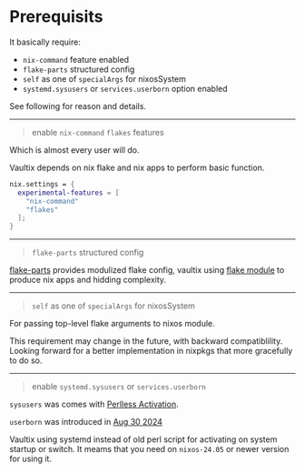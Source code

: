 # Prerequisits

It basically require:

+ `nix-command` feature enabled
+ `flake-parts` structured config
+ `self` as one of `specialArgs` for nixosSystem
+ `systemd.sysusers` or `services.userborn` option enabled

See following for reason and details.

---

> enable `nix-command` `flakes` features

Which is almost every user will do.

Vaultix depends on nix flake and nix apps to perform basic function.

```nix
nix.settings = {
  experimental-features = [
    "nix-command"
    "flakes"
  ];
}
```

---

> `flake-parts` structured config

[flake-parts](https://flake.parts/) provides modulized flake config, vaultix using [flake module](https://github.com/milieuim/vaultix/blob/main/flake-module.nix) to produce nix apps and hidding complexity.

---

> `self` as one of `specialArgs` for nixosSystem

For passing top-level flake arguments to nixos module.

This requirement may change in the future, with backward compatiblility. Looking forward for a better implementation in nixpkgs that more gracefully to do so.

---

> enable `systemd.sysusers` or `services.userborn`

`sysusers` was comes with [Perlless Activation](https://github.com/NixOS/nixpkgs/pull/270727).

`userborn` was introduced in [Aug 30 2024](https://github.com/NixOS/nixpkgs/pull/332719)

Vaultix using systemd instead of old perl script for activating on system startup or switch. It meams that you need on `nixos-24.05` or newer version for using it.
